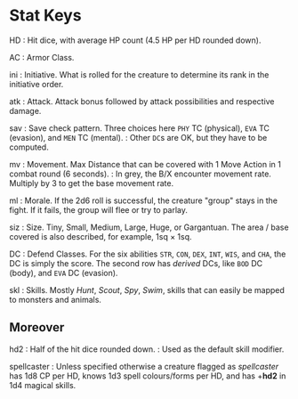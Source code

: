 
# Stat Keys

HD
: Hit dice, with average HP count (4.5 HP per HD rounded down).

AC
: Armor Class.

ini
: Initiative. What is rolled for the creature to determine its rank in the initiative order.

atk
: Attack. Attack bonus followed by attack possibilities and respective damage.

sav
: Save check pattern. Three choices here `PHY` TC (physical), `EVA` TC (evasion), and `MEN` TC (mental).
: Other `DC`s are OK, but they have to be computed.

mv
: Movement. Max Distance that can be covered with 1 Move Action in 1 combat round (6 seconds).
: In grey, the B/X encounter movement rate. Multiply by 3 to get the base movement rate.

ml
: Morale. If the 2d6 roll is successful, the creature "group" stays in the fight. If it fails, the group will flee or try to parlay.

siz
: Size. Tiny, Small, Medium, Large, Huge, or Gargantuan. The area / base covered is also described, for example, 1sq × 1sq.

DC
: Defend Classes. For the six abilities `STR`, `CON`, `DEX`, `INT`, `WIS`, and `CHA`, the DC is simply the score. The second row has _derived_ DCs, like `BOD` DC (body), and `EVA` DC (evasion).

skl
: Skills. Mostly _Hunt_, _Scout_, _Spy_, _Swim_, skills that can easily be mapped to monsters and animals.

<!-- COLUMN BREAK -->


## Moreover

hd2
: Half of the hit dice rounded down.
: Used as the default skill modifier.

spellcaster
: Unless specified otherwise a creature flagged as _spellcaster_ has 1d8 CP per HD, knows 1d3 spell colours/forms per HD, and has +**hd2** in 1d4 magical skills.


